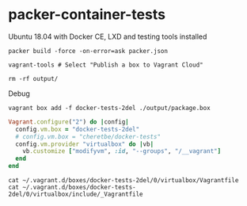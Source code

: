 # packer-container-tests
Ubuntu 18.04 with Docker CE, LXD and testing tools installed

```shell
packer build -force -on-error=ask packer.json

vagrant-tools # Select "Publish a box to Vagrant Cloud"

rm -rf output/
```

Debug
```shell
vagrant box add -f docker-tests-2del ./output/package.box
```

```ruby
Vagrant.configure("2") do |config|
  config.vm.box = "docker-tests-2del"
  # config.vm.box = "cheretbe/docker-tests"
  config.vm.provider "virtualbox" do |vb|
    vb.customize ["modifyvm", :id, "--groups", "/__vagrant"]
  end
end
```

```shell
cat ~/.vagrant.d/boxes/docker-tests-2del/0/virtualbox/Vagrantfile
cat ~/.vagrant.d/boxes/docker-tests-2del/0/virtualbox/include/_Vagrantfile
```
